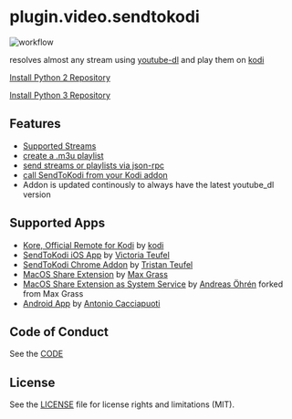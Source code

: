 # plugin.video.sendtokodi

![workflow](https://github.com/firsttris/plugin.video.sendtokodi/actions/workflows/build-addon.yml/badge.svg)

resolves almost any stream using [youtube-dl](https://github.com/rg3/youtube-dl) and play them on [kodi](https://github.com/xbmc/xbmc)


[Install Python 2 Repository](https://github.com/firsttris/repository.sendtokodi/raw/master/repository.sendtokodi/repository.sendtokodi-0.0.1.zip)

[Install Python 3 Repository](https://github.com/firsttris/repository.sendtokodi.python3/raw/master/repository.sendtokodi.python3/repository.sendtokodi.python3-0.0.1.zip)

## Features

- [Supported Streams](https://rg3.github.io/youtube-dl/supportedsites.html)
- [create a .m3u playlist](./playlist-example.m3u)
- [send streams or playlists via json-rpc](./docs/DEVELOPMENT.md)
- [call SendToKodi from your Kodi addon](./docs/DEVELOPMENT.md)
- Addon is updated continously to always have the latest youtube_dl version


## Supported Apps
- [Kore, Official Remote for Kodi](https://play.google.com/store/apps/details?id=org.xbmc.kore&hl=de&gl=US) by [kodi](https://github.com/xbmc/Kore)
- [SendToKodi iOS App](https://itunes.apple.com/de/app/sendtokodi/id1113517603?mt=8) by [Victoria Teufel](https://github.com/viciteufel)
- [SendToKodi Chrome Addon](https://chrome.google.com/webstore/detail/sendtokodi/gbcpfpcacakaadapjcdchbdmdnfbnbaf) by [Tristan Teufel](https://github.com/firsttris)
- [MacOS Share Extension](https://github.com/maxgrass/SendToKodi/releases) by [Max Grass](https://github.com/maxgrass)
- [MacOS Share Extension as System Service](https://github.com/anohren/SendToKodi) by [Andreas Öhrén](https://github.com/anohren) forked from Max Grass
- [Android App](https://play.google.com/store/apps/details?id=com.yantcaccia.stk) by [Antonio Cacciapuoti](https://yantcaccia.github.io/)

## Code of Conduct
See the [CODE](CODE_OF_CONDUCT.md)

## License
See the [LICENSE](LICENSE.md) file for license rights and limitations (MIT).
